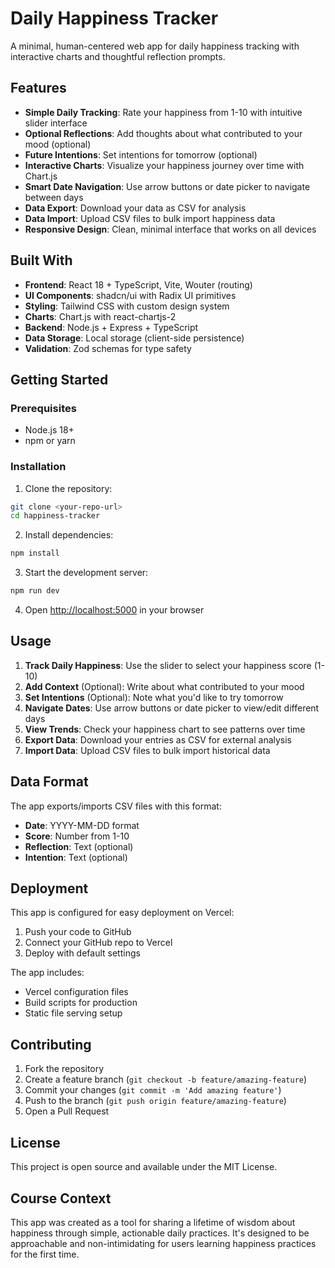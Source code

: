 # Daily Happiness Tracker

A minimal, human-centered web app for daily happiness tracking with interactive charts and thoughtful reflection prompts.

## Features

- **Simple Daily Tracking**: Rate your happiness from 1-10 with intuitive slider interface
- **Optional Reflections**: Add thoughts about what contributed to your mood (optional)
- **Future Intentions**: Set intentions for tomorrow (optional)
- **Interactive Charts**: Visualize your happiness journey over time with Chart.js
- **Smart Date Navigation**: Use arrow buttons or date picker to navigate between days
- **Data Export**: Download your data as CSV for analysis
- **Data Import**: Upload CSV files to bulk import happiness data
- **Responsive Design**: Clean, minimal interface that works on all devices

## Built With

- **Frontend**: React 18 + TypeScript, Vite, Wouter (routing)
- **UI Components**: shadcn/ui with Radix UI primitives
- **Styling**: Tailwind CSS with custom design system
- **Charts**: Chart.js with react-chartjs-2
- **Backend**: Node.js + Express + TypeScript
- **Data Storage**: Local storage (client-side persistence)
- **Validation**: Zod schemas for type safety

## Getting Started

### Prerequisites

- Node.js 18+ 
- npm or yarn

### Installation

1. Clone the repository:
```bash
git clone <your-repo-url>
cd happiness-tracker
```

2. Install dependencies:
```bash
npm install
```

3. Start the development server:
```bash
npm run dev
```

4. Open [http://localhost:5000](http://localhost:5000) in your browser

## Usage

1. **Track Daily Happiness**: Use the slider to select your happiness score (1-10)
2. **Add Context** (Optional): Write about what contributed to your mood
3. **Set Intentions** (Optional): Note what you'd like to try tomorrow
4. **Navigate Dates**: Use arrow buttons or date picker to view/edit different days
5. **View Trends**: Check your happiness chart to see patterns over time
6. **Export Data**: Download your entries as CSV for external analysis
7. **Import Data**: Upload CSV files to bulk import historical data

## Data Format

The app exports/imports CSV files with this format:
- **Date**: YYYY-MM-DD format
- **Score**: Number from 1-10
- **Reflection**: Text (optional)
- **Intention**: Text (optional)

## Deployment

This app is configured for easy deployment on Vercel:

1. Push your code to GitHub
2. Connect your GitHub repo to Vercel
3. Deploy with default settings

The app includes:
- Vercel configuration files
- Build scripts for production
- Static file serving setup

## Contributing

1. Fork the repository
2. Create a feature branch (`git checkout -b feature/amazing-feature`)
3. Commit your changes (`git commit -m 'Add amazing feature'`)
4. Push to the branch (`git push origin feature/amazing-feature`)
5. Open a Pull Request

## License

This project is open source and available under the MIT License.

## Course Context

This app was created as a tool for sharing a lifetime of wisdom about happiness through simple, actionable daily practices. It's designed to be approachable and non-intimidating for users learning happiness practices for the first time.
